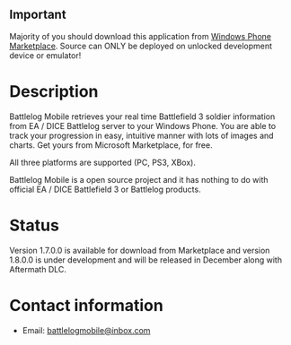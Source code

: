 ## Important
Majority of you should download this application from [Windows Phone Marketplace](http://windowsphone.com/s?appid=003ef672-e898-4564-8799-7bd258060cc0). 
Source can ONLY be deployed on unlocked development device or emulator!

# Description
Battlelog Mobile retrieves your real time Battlefield 3 soldier information from EA / DICE Battlelog server to your Windows Phone. You are able to track your progression in easy, intuitive manner with lots of images and charts. Get yours from Microsoft Marketplace, for free.

All three platforms are supported (PC, PS3, XBox).

Battlelog Mobile is a open source project and it has nothing to do with official EA / DICE Battlefield 3 or Battlelog products.

# Status
Version 1.7.0.0 is available for download from Marketplace and version 1.8.0.0 is under development and will be released in December along with Aftermath DLC.

# Contact information
* Email: [battlelogmobile@inbox.com](mailto:battlelogmobile@inbox.com)
